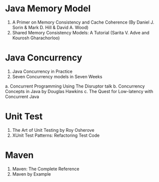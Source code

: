 # Java Memory Model
1. A Primer on Memory Consistency and Cache Coherence (By Daniel J. Sorin & Mark D. Hill & David A. Wood)
2. Shared Memory Consistency Models: A Tutorial (Sarita V. Adve and Kourosh Gharachorloo)

# Java Concurrency
1. Java Concurrency in Practice
2. Seven Concurrency models in Seven Weeks

a. Concurrent Programming Using The Disruptor talk
b. Concurrency Concepts in Java by Douglas Hawkins
c. The Quest for Low-latency with Concurrent Java

# Unit Test
1. The Art of Unit Testing by Roy Osherove
2. XUnit Test Patterns: Refactoring Test Code

# Maven
1. Maven: The Complete Reference
2. Maven by Example
